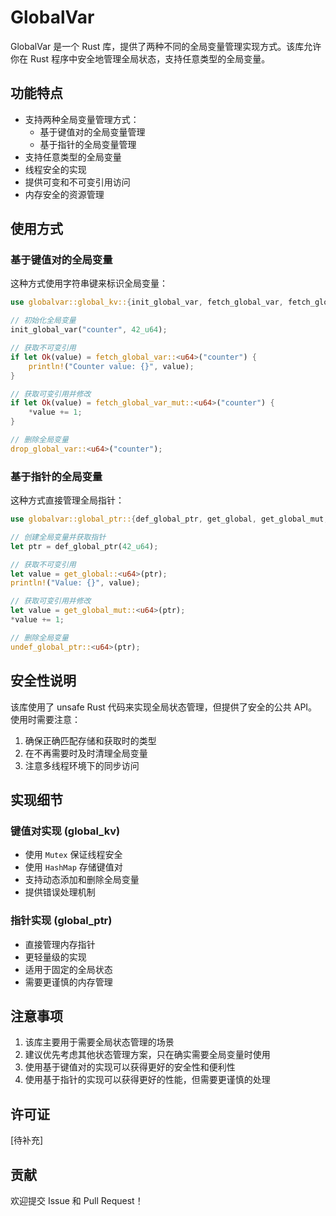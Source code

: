 # GlobalVar

GlobalVar 是一个 Rust 库，提供了两种不同的全局变量管理实现方式。该库允许你在 Rust 程序中安全地管理全局状态，支持任意类型的全局变量。

## 功能特点

- 支持两种全局变量管理方式：
  - 基于键值对的全局变量管理
  - 基于指针的全局变量管理
- 支持任意类型的全局变量
- 线程安全的实现
- 提供可变和不可变引用访问
- 内存安全的资源管理

## 使用方式

### 基于键值对的全局变量

这种方式使用字符串键来标识全局变量：

```rust
use globalvar::global_kv::{init_global_var, fetch_global_var, fetch_global_var_mut, drop_global_var};

// 初始化全局变量
init_global_var("counter", 42_u64);

// 获取不可变引用
if let Ok(value) = fetch_global_var::<u64>("counter") {
    println!("Counter value: {}", value);
}

// 获取可变引用并修改
if let Ok(value) = fetch_global_var_mut::<u64>("counter") {
    *value += 1;
}

// 删除全局变量
drop_global_var::<u64>("counter");
```

### 基于指针的全局变量

这种方式直接管理全局指针：

```rust
use globalvar::global_ptr::{def_global_ptr, get_global, get_global_mut, undef_global_ptr};

// 创建全局变量并获取指针
let ptr = def_global_ptr(42_u64);

// 获取不可变引用
let value = get_global::<u64>(ptr);
println!("Value: {}", value);

// 获取可变引用并修改
let value = get_global_mut::<u64>(ptr);
*value += 1;

// 删除全局变量
undef_global_ptr::<u64>(ptr);
```

## 安全性说明

该库使用了 unsafe Rust 代码来实现全局状态管理，但提供了安全的公共 API。使用时需要注意：

1. 确保正确匹配存储和获取时的类型
2. 在不再需要时及时清理全局变量
3. 注意多线程环境下的同步访问

## 实现细节

### 键值对实现 (global_kv)

- 使用 `Mutex` 保证线程安全
- 使用 `HashMap` 存储键值对
- 支持动态添加和删除全局变量
- 提供错误处理机制

### 指针实现 (global_ptr)

- 直接管理内存指针
- 更轻量级的实现
- 适用于固定的全局状态
- 需要更谨慎的内存管理

## 注意事项

1. 该库主要用于需要全局状态管理的场景
2. 建议优先考虑其他状态管理方案，只在确实需要全局变量时使用
3. 使用基于键值对的实现可以获得更好的安全性和便利性
4. 使用基于指针的实现可以获得更好的性能，但需要更谨慎的处理

## 许可证

[待补充]

## 贡献

欢迎提交 Issue 和 Pull Request！
